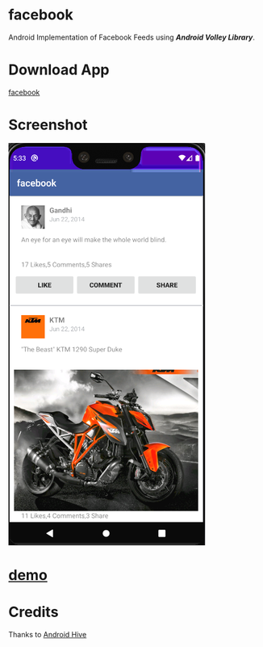 # facebook

Android Implementation of Facebook Feeds using ***Android Volley Library***. 

# Download App
[facebook](https://github.com/vimaltiwari2612/facebook/blob/master/facebook.apk?raw=true)

# Screenshot
![Screenshot](https://github.com/vimaltiwari2612/facebook/blob/master/screenshot1.PNG)

# [demo](https://github.com/vimaltiwari2612/facebook/blob/master/bandicam%202020-06-19%2017-44-21-033.mp4?raw=true)

# Credits
Thanks to [Android Hive](https://www.androidhive.info/2014/06/android-facebook-like-custom-listview-feed-using-volley)


